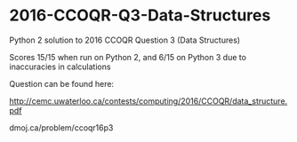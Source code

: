 # 2016-CCOQR-Q3-Data-Structures
Python 2 solution to 2016 CCOQR Question 3 (Data Structures)

Scores 15/15 when run on Python 2, and 6/15 on Python 3 due to inaccuracies in calculations



Question can be found here:

http://cemc.uwaterloo.ca/contests/computing/2016/CCOQR/data_structure.pdf

dmoj.ca/problem/ccoqr16p3
